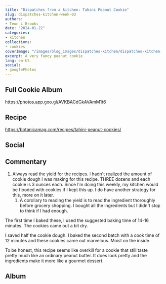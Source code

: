 ```yaml
---
title: "Dispatches from a kitchen: Tahini Peanut Cookie"
slug: dispatches-kitchen-week-03
authors:
- Teon L Brooks
date: "2024-01-22"
categories:
- kitchen
collections:
- cookies
coverImage: "/images/blog_images/dispatches-kitchen/dispatches-kitchen-week-03.jpg"
excerpt: A very fancy peanut cookie
lang: en-US
social:
- googlePhotos
---
```

<script> import Callout from '$lib/components/Callout.svelte'; </script>

<Callout>
<h2>Full Cookie Album</h2>

<https://photos.app.goo.gl/AVKBACdGkAVAmM1t6>
</Callout>

## Recipe

<https://botanicamag.com/recipes/tahini-peanut-cookies/>

## Social

<div>
  <span id="teonbrooks.com-3kjl6djrz222b"></span>
  <script async src="https://assets.bluesky.lol/js/b1.js" data-handle="teonbrooks.com" data-skeet="3kjl6djrz222b" ></script>
</div>

## Commentary

1. Always read the yield for the recipes. I hadn't realized the amount of cookie dough I was making for this recipe. THREE dozens and each cookie is 3 ounces each. Since I'm doing this weekly, my kitchen would be flooded with cookies if I kept this up. I do have another strategy for this, more on it later.
   1. A corollary to reading the yield is to read the ingredient thoroughly before grocery shopping. I bought all the ingredients but I didn't stop to think if I had enough.


The first time I baked these, I used the suggested baking time of 14-16 minutes. The cookies came out a bit dry.

I saved half the cookie dough. I baked the second batch with a cook time of 12 minutes and these cookies came out marvelous. Moist on the inside.

To be honest, this recipe seems like overkill for a cookie that still taste pretty much like an ordinary peanut butter. It does look pretty and the ingredients make it more like a gourmet dessert.

## Album

<!-- <script src="https://cdn.jsdelivr.net/npm/publicalbum@latest/embed-ui.min.js" async></script>
<div class="pa-carousel-widget" style="width:100%; height:480px; display:none;"
  data-link="https://photos.app.goo.gl/AVKBACdGkAVAmM1t6"
  data-title="Dispatches from the kitchen: 52 Week Cookie Challenge 🍪"
  data-description="129 new items added to shared album">
  <object data="https://lh3.googleusercontent.com/pw/ABLVV85fcSP3oDECyXNCKWOU6kPHmo9ux7vtNxlIvgzTK6lnNXcissNYfDuzKSsibfAUmMAogHkAWP6d2OPgM2esDEwVJLgLQu9ucU33SAQOQWTfwEjGXeDd=w1920-h1080"></object>
  <object data="https://lh3.googleusercontent.com/pw/ABLVV874sZjgIIfX-4lGU-z4JCc2DrtZsS95ToyL0Pc6L_D8C3hcjRgxZ60hNiaRMVrQCzUIlLHERdXGgv16K77n4AkVcqKppDm-kSB6y__8sapV5hsreE4m=w1920-h1080"></object>
  <object data="https://lh3.googleusercontent.com/pw/ABLVV86RnQR2IYVkrQb8JcMkqm35YzeqrHGPKF22AJ-N9qNfbm1juAJRwbElzjSOKUVrb77MxRy3p6m3DMeKdraDGccQDdGYM3S8rA3qndiDNKOym_UxPY-m=w1920-h1080"></object>
  <object data="https://lh3.googleusercontent.com/pw/ABLVV87tEhw0ryEVrMy9eDyS546ixnMblZ0IJm7wLRO2gN_iHmMmc2F3emyqCnJheqtbQ6ixiXUzcZqIClq3Rxuv7mgTLkXWafqzSm5NRT7On1tb8LAYbNyl=w1920-h1080"></object>
  <object data="https://lh3.googleusercontent.com/pw/ABLVV87QnjeHhx7y2wM1MMjB8P9KXeDW1-3d8c2dg1kzeHj7voRMaKBZQ6hDwonuzRRUMvTkKxgcnRWe9cPpX6iVf3ASj6xiqQ7Q7VJjVxZ2OXnrEhlbgJ2A=w1920-h1080"></object>
  <object data="https://lh3.googleusercontent.com/pw/ABLVV8440Evep54ZQpgq_Td_aYLlVI5KYlxJwJ6QrPW758ITM6Uaes8ZAbFYMKi34HgaO9mPzPwX8V-cdWwl0fBz3XKxFyOmrRBuyIcrob00JNiBz7WfK2uM=w1920-h1080"></object>
  <object data="https://lh3.googleusercontent.com/pw/ABLVV86lsdBSS7LQDjI2w4FHv1uBMzHustlqok6zI6TFpEt6qNYmn-y0pUqXcDsyl_DrBTWAczEo8ta-uOm5LXFUTUMddGukM9C4HIKiWep5dAnzS1lMC9HL=w1920-h1080"></object>
  <object data="https://lh3.googleusercontent.com/pw/ABLVV86gYA4GY25acNGbey7x7NSfrdMCVb2KtnpOZNVGZneyyllLsoDFVAzgomRgP-U8LE3tzrN8JUqgk3g-eETUZo-kaZTXQrsYfHy62BroAc4iDlj2WM6f=w1920-h1080"></object>
  <object data="https://lh3.googleusercontent.com/pw/ABLVV8513hgbqm3Gx2U531QSSP3flDyTtiIfXkuF27dggu6sttmw_yxnK8PNCVoGo6C3qjJOWgJzqj1l9MTTfZYa-BbRXdx3KIG40VRDrflu5XKdixfB4NpL=w1920-h1080"></object>
  <object data="https://lh3.googleusercontent.com/pw/ABLVV845Wns6dC-XttkXXaZ0Sd0F_wzXXFC-8YsJYa89jii3OQwJzjDS0ON7IoGlo0GP1exxg0JW3JX-RrzABUo2Ce0OTU5-4gfBK1JfENTx-j4Z7y2qzVU8=w1920-h1080"></object>
  <object data="https://lh3.googleusercontent.com/pw/ABLVV86025gDNTc5ZnstPSipMwh8nr2_zd5ofVrOy7pUWm8yY6MdOJPaYUMWz4J8fCiKkcCT5NaXfkiCoAOuMeOyoTVlg_F7JQ2RlmWO6p84vVNhZv1543SM=w1920-h1080"></object>
  <object data="https://lh3.googleusercontent.com/pw/ABLVV84WcaNZPTJtl4rVJ6RE2LgVnXT5bDUvmDJ8h8qT0K-c5jLoV84yTRJbxX9nyoOmf9mM1uPgZrEGQcouwKMsSMgicPAnTnX1y-z_P3KntZzuB8O3Lp_e=w1920-h1080"></object>
  <object data="https://lh3.googleusercontent.com/pw/ABLVV84mOdkMsztBs0gLP6S4e0eMWq9PwAtJSVWmgjJBCnq-JLPKUf6639f1QdvBbgRvURznnGzqAXhZ-i-SxHfUkyYSt7gifqF5D7ongIGdxUN_HJwm_y79=w1920-h1080"></object>
  <object data="https://lh3.googleusercontent.com/pw/ABLVV87VE8mV4DXRxbsvAZLkLPNZ4OE3e66hiSJGSI1vGvc-nBMPtPOLbPwrSLk-uxFNswvbmoxrqmae8dKmri3o6y4uw2BMAbA9tyIVe6GTaaGRFl8zm6CZ=w1920-h1080"></object>
  <object data="https://lh3.googleusercontent.com/pw/ABLVV86SrmnyOc4Grae-zEPz8JxD7XbwdB6Q7tyMDuBqa-0tKElym2J19QxtteTf7V11C44iKx4mkiKdJXqFi2llAdxJi0c8KL6Tn_BBHLN514npdOBwk3sJ=w1920-h1080"></object>
  <object data="https://lh3.googleusercontent.com/pw/ABLVV87MvOO4ipvWJPe7HeRfJjDvVlzfKsjqy0Cb_zJFklXGqAkVMFtNihmJbUwLai-Kmgdr_-uTmzvh57tmo4sedYn_Cww79OOltUq-HlmvGwMpdo2i9qM6=w1920-h1080"></object>
  <object data="https://lh3.googleusercontent.com/pw/ABLVV85krS56blQRgEK0WVYpi4PXcPQo4pQiQNpVcU3RdCD5pQNe-HDWJ7TeUZd6rF4UdMjwo---KDDPPsnd8PXYHKjowA2CwD4dLpBzP0el29YxcBDHo_sB=w1920-h1080"></object>
  <object data="https://lh3.googleusercontent.com/pw/ABLVV84msLgHfQo5Cz9K81vRCAB_YFacNfvgnrsXhC7H7HBNsWo0YF4xIYtDp1lHGpxzG1sGwgoN54_WguogmnrWNmb5qSRMhQtvyLOb2TyPX2SvYeFWkHoy=w1920-h1080"></object>
  <object data="https://lh3.googleusercontent.com/pw/ABLVV84Q1XUvp8E4P9wOG5WtbJix5e8EIHQ1D_b08opnvNzU9l15JPhkjLM1UbN_9KBv17KFD5KUtHeMNLBf8PcGgruk0smrI6yxia5DW8Gk0ozWo3Kf8_0T=w1920-h1080"></object>
  <object data="https://lh3.googleusercontent.com/pw/ABLVV87utKIXZjc1LC305yItK3NRetet4Y6vvxzOO8Cj_CuR8A5ERX2fYO2fFJiX_6CP9z6sQp7sCChBPFlGVuTILBaC8tcUbSRI0bbBXoGlOcE2meMaXiUH=w1920-h1080"></object>
  <object data="https://lh3.googleusercontent.com/pw/ABLVV87wboRd54MBzXfsz1qnga012ztjVgGXDfRg9LwYKXLHSypQdLzB8Uz3mXrVI73LgUVAuz24L75EaRcpvSZ_9PVyo91lnYKXC2kH3E8d8ctvBIekHWYQ=w1920-h1080"></object>
  <object data="https://lh3.googleusercontent.com/pw/ABLVV86ZLLJHtBu3j76EPQsxmQ8sfhEtadiA7_rJ290q5O1y4FuiAzRdV7cnrHAwLpqmWk_dHjoPEfpS9TqQfM6Ld-zlaqUvhsqKvKB58DQ11_mW4_QoocdD=w1920-h1080"></object>
  <object data="https://lh3.googleusercontent.com/pw/ABLVV84U_Am4bf0-Qz8Qdjy_WtXgvIlf13l8e003yCRZDmaw_S8eQl09RxvculT38yx8K1UzfjTfk-Mf6otIMnbCuExOTqaPGhXR_lLsqKFf8xW4EzBl9DRC=w1920-h1080"></object>
  <object data="https://lh3.googleusercontent.com/pw/ABLVV85j2V5gfkgdmNnkqOkkzwJvRuUMR8xAsxSA2DOqumpiwi2quXJKfGkCwa6Xtf-51YZ4cI-33mO2C5yaikqS3ut8RWNwXHfKk_Aa_rgrVKUfciluJ7HB=w1920-h1080"></object>
  <object data="https://lh3.googleusercontent.com/pw/ABLVV87r4egE-p7U-SoohhliQtsRvqF6kuCeNrih1fDoDsmP86i8ApGRUNdzxSX6195lK-NKEnJgjXMvdAYAmmHqLDoLhKnhx22hVQbmlT6UwZVLc3ZxvoNO=w1920-h1080"></object>
  <object data="https://lh3.googleusercontent.com/pw/ABLVV847L8c1-7XnoeCFLRPtauUW1GylStPjGHcYSINhck3eRpGjljTdsxK74pCHx9KZ53uZ2qb5fTHxL8xElSHQNiosod3janbshdD_lalFgO3XrLbhjkFG=w1920-h1080"></object>
  <object data="https://lh3.googleusercontent.com/pw/ABLVV85HZhbzBMCxA5cdGtjS80ckXyfQ3hyTIyto6qbymHQvpjFwYs257Q461aKxAsVUG-xl2o5c0LL5ZxTCBNLcx4FD8RbX_0B7CxWTcNQ-NpxsNpKRwI21=w1920-h1080"></object>
  <object data="https://lh3.googleusercontent.com/pw/ABLVV87bq3bC7XbccV9QlhWayj5fAViDHKX737WDjgODo-B6dnXm-KHZHdQEhzqNdrEEVkRlCycPNoOAiwtoHPrtSA5jV8qI04IHgjOVxIFAygU3H-K67DkF=w1920-h1080"></object>
  <object data="https://lh3.googleusercontent.com/pw/ABLVV8466tvhBPfcjP5oYUF7WXkzzN_M7KF4h6E3Ve5iBsz0iSblGyi8vuPQMz-Rc_9hTMaIK-MCOTuTlYsPWXbXKLr0QQZ-bseUTGOAwo4nkUd3K1G-z9RQ=w1920-h1080"></object>
  <object data="https://lh3.googleusercontent.com/pw/ABLVV85l3pR-ME7Vds-0OJ7h7Mxm2zb9XIR7Hw0Oq_NZX0SGqQJxQNVPNJi8nm23cwB2ygXMF3cz102_Ez8hGEh5jnGYZ_FQihRz_XLOYdIjnpqFAZyB7GyD=w1920-h1080"></object>
  <object data="https://lh3.googleusercontent.com/pw/ABLVV85gxQeXM-QYRTwzYULQ4HPbWPmdAH7TycCPiB3ILJTN5DT1HCrV36U8brm_S2-3MQL34R05tKKhSk_brXNfWaQiOte25XIHufmTgvz_5B3xNagIcM6c=w1920-h1080"></object>
  <object data="https://lh3.googleusercontent.com/pw/ABLVV86nACXssQquBcnZ1muvbzpPSZdA1gMHyx7LrfkBCBO0jS_jvz-FRj4QqomPpuXufPwI6TkyfzAfrtGliZM5p8mFs6Uexfs3ERq6-s_cFnJCsrJp2q3b=w1920-h1080"></object>
  <object data="https://lh3.googleusercontent.com/pw/ABLVV879rY9qSgALLw-V3T5ATaO7T70PRfw6UBuDsjSjRqkn04L59gR2matbATgp1Puq2-mHlXD9VIuXdPNkENXnshBYKy8_RD2nI2IIrWF1HPIsMliLIU7f=w1920-h1080"></object>
  <object data="https://lh3.googleusercontent.com/pw/ABLVV874v3L4tC8YONvyO3woQgmRc0gFwfYw2H0Vhyj6mjmRS80d36SGYQSHHORrSVwWFluNlEZHmwZaWMo7Wn3_lkoSbOLAqJU71H_S6_SRinX1K8MGgYA-=w1920-h1080"></object>
  <object data="https://lh3.googleusercontent.com/pw/ABLVV84lI_aGABgO-8sQPt5ROpvjFpZztB5JGU9GzM4nyUlXNHOKfLhOFKX8XdnsCc7AY7z-IVwvZEhQ_mCSWskQ8Le4cDnoK1Eqoq8UGCT8Qv3JmPMddmeJ=w1920-h1080"></object>
  <object data="https://lh3.googleusercontent.com/pw/ABLVV844btUCj7hOzo67ZhNzc0eP5CoxVV-shIFJNczbqi1h66yV58QWTBiCtbQywUnN7-NHGiur6-fpUi3xw6miYzXHzgvh5KeHGuT6MQnNbBOZ0LAmsdEc=w1920-h1080"></object>
  <object data="https://lh3.googleusercontent.com/pw/ABLVV87OWXy-6RY_MT66W5xZm1p5lwxye_cU-zXpyGreOSsbDvk93S-VpUng4CzOguom3ipP0WWKvI_t-JtkvlssZkFZmOfH2afS8mvXDBL-_RI5t2rEsp9n=w1920-h1080"></object>
  <object data="https://lh3.googleusercontent.com/pw/ABLVV86aKgPWUra3TU96eEJazWc_49Jo_asSiQNydlqC56dy_mwt_JEc7q239HPBNIdoHkw1RUeXb4h7AZOxGsqHkcADrAYedJ1bBJvq2AxeoL4mwCDb3MEh=w1920-h1080"></object>
  <object data="https://lh3.googleusercontent.com/pw/ABLVV87COrj_LWp6n6XEORSVqT-k8a3sWuJ7E61G7Ys2NHJJAaO2Iq86jJyUnv-2QYWk0nPejEs4aZF7ev_CYNZSt_xXEiXWAoWQ0jZHbmbLMRBWLLXNdVDr=w1920-h1080"></object>
  <object data="https://lh3.googleusercontent.com/pw/ABLVV84qDC3qFuYDrTEOl-KBo-ba2IKvYX9Uzy4LqRv8qAc72J1CODXppWZHcS-zQIP-sLu_pqro3asJUvLwc2kWR_FXruT0Eg3B7v_qV573Oo3MNrsvAOIh=w1920-h1080"></object>
  <object data="https://lh3.googleusercontent.com/pw/ABLVV86DqGCyrEMf-PSUM7dxreqWnXiFRyanI3aHi17bg1-sTXWKy8T_9VHoazPsoOiC-MhwiZ3A9lWQZkclcWrx-DOzgHonEfZkWzp6UWqxLNhQ6m38cBsv=w1920-h1080"></object>
  
</div> -->
